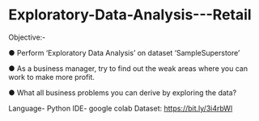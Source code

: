 # Exploratory-Data-Analysis---Retail

Objective:-

● Perform ‘Exploratory Data Analysis’ on dataset ‘SampleSuperstore’

● As a business manager, try to find out the weak areas where you can work to make more profit.

● What all business problems you can derive by exploring the data?

Language- Python
IDE- google colab
 Dataset: https://bit.ly/3i4rbWl
